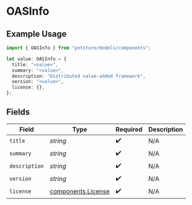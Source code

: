 # OASInfo

## Example Usage

```typescript
import { OASInfo } from "petstore/models/components";

let value: OASInfo = {
  title: "<value>",
  summary: "<value>",
  description: "Distributed value-added framework",
  version: "<value>",
  license: {},
};
```

## Fields

| Field                                                    | Type                                                     | Required                                                 | Description                                              |
| -------------------------------------------------------- | -------------------------------------------------------- | -------------------------------------------------------- | -------------------------------------------------------- |
| `title`                                                  | *string*                                                 | :heavy_check_mark:                                       | N/A                                                      |
| `summary`                                                | *string*                                                 | :heavy_check_mark:                                       | N/A                                                      |
| `description`                                            | *string*                                                 | :heavy_check_mark:                                       | N/A                                                      |
| `version`                                                | *string*                                                 | :heavy_check_mark:                                       | N/A                                                      |
| `license`                                                | [components.License](../../models/components/license.md) | :heavy_check_mark:                                       | N/A                                                      |